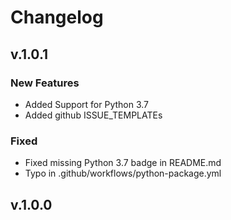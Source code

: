 # Changelog

## v.1.0.1

### New Features

- Added Support for Python 3.7
- Added github ISSUE_TEMPLATEs

### Fixed

- Fixed missing Python 3.7 badge in README.md
- Typo in .github/workflows/python-package.yml

## v.1.0.0

